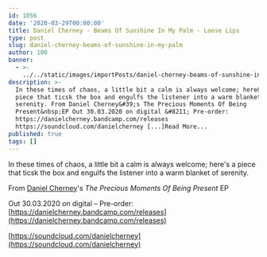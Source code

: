 ```yaml
---
id: 1056
date: '2020-03-29T00:00:00'
title: Daniel Cherney - Beams Of Sunshine In My Palm - Loose Lips
type: post
slug: daniel-cherney-beams-of-sunshine-in-my-palm
author: 100
banner:
  - >-
    ../../static/images/importPosts/daniel-cherney-beams-of-sunshine-in-my-palm/image1056.jpeg
description: >-
  In these times of chaos, a little bit a calm is always welcome; here&#39;s a
  piece that ticsk the box and engulfs the listener into a warm blanket of
  serenity. From Daniel Cherney&#39;s The Precious Moments Of Being
  Present&nbsp;EP Out 30.03.2020 on digital &#8211; Pre-order:
  https://danielcherney.bandcamp.com/releases
  https://soundcloud.com/danielcherney [...]Read More...
published: true
tags: []
---
```

In these times of chaos, a little bit a calm is always welcome; here's a piece that ticsk the box and engulfs the listener into a warm blanket of serenity.

From [Daniel Cherney](https://soundcloud.com/danielcherney)'s _The Precious Moments Of Being Present_ EP

Out 30.03.2020 on digital – Pre-order: [](https://danielcherney.bandcamp.com/releases)[https://danielcherney.bandcamp.com/releases](https://danielcherney.bandcamp.com/releases)

[](https://soundcloud.com/danielcherney)[https://soundcloud.com/danielcherney](https://soundcloud.com/danielcherney)